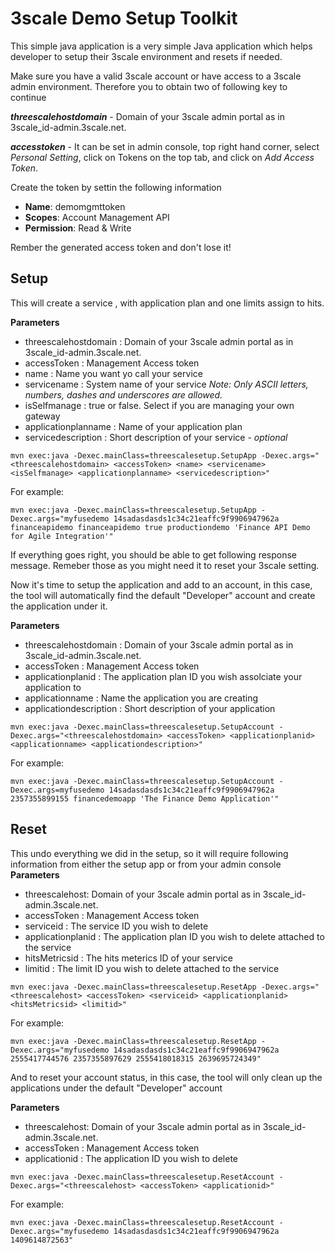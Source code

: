 # 3scale Demo Setup Toolkit

This simple java application is a very simple Java application which helps developer to setup their 3scale environment and resets if needed. 

Make sure you have a valid 3scale account or have access to a 3scale admin environment. Therefore you to obtain two of following key to continue

***threescalehostdomain*** - Domain of your 3scale admin portal as in 3scale_id-admin.3scale.net.

***accesstoken*** - It can be set in admin console, top right hand corner, select *Personal Setting*, click on Tokens on the top tab, and click on *Add Access Token*.
	
 Create the token by settin the following information
 
  - **Name**: demomgmttoken
  - **Scopes**: Account Management API
  - **Permission**: Read & Write

Rember the generated access token and don't lose it! 

 
## Setup

This will create a service , with application plan and one limits assign to hits.

**Parameters**

- threescalehostdomain :  Domain of your 3scale admin portal as in 3scale_id-admin.3scale.net.
- accessToken : Management Access token
- name : Name you want yo call your service
- servicename : System name of your service *Note: Only ASCII letters, numbers, dashes and underscores are allowed.*
- isSelfmanage :	true or false. Select if you are managing your own gateway
- applicationplanname : Name of your application plan
- servicedescription : Short description of your service - *optional*


```
mvn exec:java -Dexec.mainClass=threescalesetup.SetupApp -Dexec.args="<threescalehostdomain> <accessToken> <name> <servicename> <isSelfmanage> <applicationplanname> <servicedescription>" 
```

For example: 

```
mvn exec:java -Dexec.mainClass=threescalesetup.SetupApp -Dexec.args="myfusedemo 14sadasdasds1c34c21eaffc9f9906947962a financeapidemo financeapidemo true productiondemo 'Finance API Demo for Agile Integration'" 
```

If everything goes right, you should be able to get following response message. Remeber those as you might need it to reset your 3scale setting.

Now it's time to setup the application and add to an account, in this case, the tool will automatically find the default "Developer" account and create the application under it. 

**Parameters**

- threescalehostdomain :  Domain of your 3scale admin portal as in 3scale_id-admin.3scale.net.
- accessToken : Management Access token
- applicationplanid : The application plan ID you wish assolciate your application to
- applicationname : Name the application you are creating
- applicationdescription : Short description of your application 

```
mvn exec:java -Dexec.mainClass=threescalesetup.SetupAccount -Dexec.args="<threescalehostdomain> <accessToken> <applicationplanid> <applicationname> <applicationdescription>"
```

For example: 

```
mvn exec:java -Dexec.mainClass=threescalesetup.SetupAccount -Dexec.args=myfusedemo 14sadasdasds1c34c21eaffc9f9906947962a 2357355899155 financedemoapp 'The Finance Demo Application'"
```

## Reset

This undo everything we did in the setup, so it will require following information from either the setup app or from your admin console
**Parameters**

- threescalehost:  Domain of your 3scale admin portal as in 3scale_id-admin.3scale.net.
- accessToken : Management Access token 
- serviceid : The service ID you wish to delete
- applicationplanid : The application plan  ID you wish to delete attached to the service
- hitsMetricsid : The hits meterics ID of your service
- limitid : The limit ID you wish to delete attached to the service
		
```
mvn exec:java -Dexec.mainClass=threescalesetup.ResetApp -Dexec.args="<threescalehost> <accessToken> <serviceid> <applicationplanid> <hitsMetricsid> <limitid>"
```

For example:

```
mvn exec:java -Dexec.mainClass=threescalesetup.ResetApp -Dexec.args="myfusedemo 14sadasdasds1c34c21eaffc9f9906947962a 2555417744576 2357355897629 2555418018315 2639695724349"
```

And to reset your account status, in this case, the tool will only clean up the applications under the default "Developer" account

**Parameters**

- threescalehost:  Domain of your 3scale admin portal as in 3scale_id-admin.3scale.net.
- accessToken : Management Access token 
- applicationid : The application ID you wish to delete


```
mvn exec:java -Dexec.mainClass=threescalesetup.ResetAccount -Dexec.args="<threescalehost> <accessToken> <applicationid>"
```

For example:

```
mvn exec:java -Dexec.mainClass=threescalesetup.ResetAccount -Dexec.args="myfusedemo 14sadasdasds1c34c21eaffc9f9906947962a 1409614872563"
```